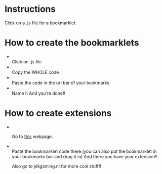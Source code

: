 # Instructions
Click on a .js file for a bookmarklet.

# How to create the bookmarklets
<ul>
  <li></li>Click on .js file</li>
  <li></li>Copy the WHOLE code</li>
  <li></li>Paste the code in the url bar of your bookmarks</li>
  <li></li>Name it</li>
And you're done!!
</ul>

# How to create extensions
<ul>
  <li></li><p>Go to <a href="http://sandbox.self.li/bookmarklet-to-extension">this</a> webpage.</p></li>
  <li></li>Paste the bookmarklet code there (you can also put the bookmarklet in your bookmarks bar and drag it in)</li>
And there you have your extension!!

Also go to jdkgaming.nl for more cool stuff!!



